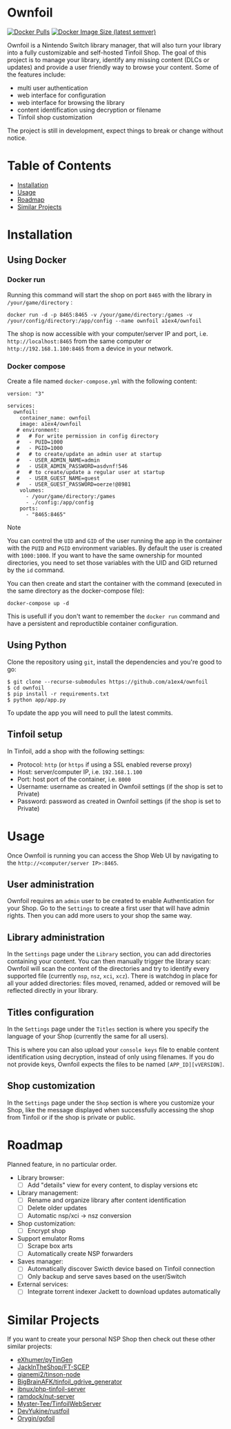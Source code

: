 # Ownfoil
[![Docker Pulls](https://img.shields.io/docker/pulls/a1ex4/ownfoil)](https://hub.docker.com/r/a1ex4/ownfoil)
[![Docker Image Size (latest semver)](https://img.shields.io/docker/image-size/a1ex4/ownfoil?sort=date&arch=amd64
)](https://hub.docker.com/r/a1ex4/ownfoil/tags)

Ownfoil is a Nintendo Switch library manager, that will also turn your library into a fully customizable and self-hosted Tinfoil Shop. The goal of this project is to manage your library, identify any missing content (DLCs or updates) and provide a user friendly way to browse your content. Some of the features include:

 - multi user authentication
 - web interface for configuration
 - web interface for browsing the library
 - content identification using decryption or filename
 - Tinfoil shop customization

The project is still in development, expect things to break or change without notice.

# Table of Contents
- [Installation](#nstallation)
- [Usage](#usage)
- [Roadmap](#roadmap)
- [Similar Projects](#similar-projects)

# Installation
## Using Docker
### Docker run

Running this command will start the shop on port `8465` with the library in `/your/game/directory` :

    docker run -d -p 8465:8465 -v /your/game/directory:/games -v /your/config/directory:/app/config --name ownfoil a1ex4/ownfoil

The shop is now accessible with your computer/server IP and port, i.e. `http://localhost:8465` from the same computer or `http://192.168.1.100:8465` from a device in your network.

### Docker compose
Create a file named `docker-compose.yml` with the following content:
```
version: "3"

services:
  ownfoil:
    container_name: ownfoil
    image: a1ex4/ownfoil
   # environment:
   #   # For write permission in config directory
   #   - PUID=1000
   #   - PGID=1000
   #   # to create/update an admin user at startup
   #   - USER_ADMIN_NAME=admin
   #   - USER_ADMIN_PASSWORD=asdvnf!546
   #   # to create/update a regular user at startup
   #   - USER_GUEST_NAME=guest
   #   - USER_GUEST_PASSWORD=oerze!@8981
    volumes:
      - /your/game/directory:/games
      - ./config:/app/config
    ports:
      - "8465:8465"
```
> [!NOTE]
> You can control the `UID` and `GID` of the user running the app in the container with the `PUID` and `PGID` environment variables. By default the user is created with `1000:1000`. If you want to have the same ownership for mounted directories, you need to set those variables with the UID and GID returned by the `id` command.

You can then create and start the container with the command (executed in the same directory as the docker-compose file):

    docker-compose up -d

This is usefull if you don't want to remember the `docker run` command and have a persistent and reproductible container configuration.

## Using Python
Clone the repository using `git`, install the dependencies and you're good to go:
```
$ git clone --recurse-submodules https://github.com/a1ex4/ownfoil
$ cd ownfoil
$ pip install -r requirements.txt
$ python app/app.py
```
To update the app you will need to pull the latest commits.

## Tinfoil setup
In Tinfoil, add a shop with the following settings:
 - Protocol: `http` (or `https` if using a SSL enabled reverse proxy)
 - Host: server/computer IP, i.e. `192.168.1.100`
 - Port: host port of the container, i.e. `8000`
 - Username: username as created in Ownfoil settings (if the shop is set to Private)
 - Password: password as created in Ownfoil settings (if the shop is set to Private)

# Usage
Once Ownfoil is running you can access the Shop Web UI by navigating to the `http://<computer/server IP>:8465`.

## User administration
Ownfoil requires an `admin` user to be created to enable Authentication for your Shop. Go to the `Settings` to create a first user that will have admin rights. Then you can add more users to your shop the same way.

## Library administration
In the `Settings` page under the `Library` section, you can add directories containing your content. You can then manually trigger the library scan: Ownfoil will scan the content of the directories and try to identify every supported file (currently `nsp`, `nsz`, `xci`, `xcz`).
There is watchdog in place for all your added directories: files moved, renamed, added or removed will be reflected directly in your library.

## Titles configuration
In the `Settings` page under the `Titles` section is where you specify the language of your Shop (currently the same for all users).

This is where you can also upload your `console keys` file to enable content identification using decryption, instead of only using filenames. If you do not provide keys, Ownfoil expects the files to be named `[APP_ID][vVERSION]`.

## Shop customization
In the `Settings` page under the `Shop` section is where you customize your Shop, like the message displayed when successfully accessing the shop from Tinfoil or if the shop is private or public.

# Roadmap
Planned feature, in no particular order.
 - Library browser:
    - [ ] Add "details" view for every content, to display versions etc
 - Library management:
    - [ ] Rename and organize library after content identification
    - [ ] Delete older updates
    - [ ] Automatic nsp/xci -> nsz conversion
 - Shop customization:
    - [ ] Encrypt shop
 - Support emulator Roms
    - [ ] Scrape box arts
    - [ ] Automatically create NSP forwarders
 - Saves manager:
    - [ ] Automatically discover Swicth device based on Tinfoil connection
    - [ ] Only backup and serve saves based on the user/Switch
 - External services:
    - [ ] Integrate torrent indexer Jackett to download updates automatically

# Similar Projects
If you want to create your personal NSP Shop then check out these other similar projects:
- [eXhumer/pyTinGen](https://github.com/eXhumer/pyTinGen)
- [JackInTheShop/FT-SCEP](https://github.com/JackInTheShop/FT-SCEP)
- [gianemi2/tinson-node](https://github.com/gianemi2/tinson-node)
- [BigBrainAFK/tinfoil_gdrive_generator](https://github.com/BigBrainAFK/tinfoil_gdrive_generator)
- [ibnux/php-tinfoil-server](https://github.com/ibnux/php-tinfoil-server)
- [ramdock/nut-server](https://github.com/ramdock/nut-server)
- [Myster-Tee/TinfoilWebServer](https://github.com/Myster-Tee/TinfoilWebServer)
- [DevYukine/rustfoil](https://github.com/DevYukine/rustfoil)
- [Orygin/gofoil](https://github.com/Orygin/gofoil)
